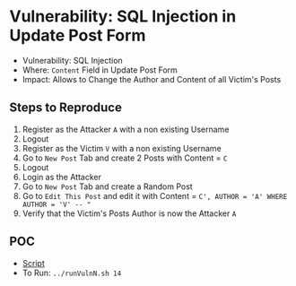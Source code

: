 # Vulnerability: SQL Injection in Update Post Form

- Vulnerability: SQL Injection
- Where: `Content` Field in Update Post Form
- Impact: Allows to Change the Author and Content of all Victim's Posts

## Steps to Reproduce
1. Register as the Attacker `A` with a non existing Username
2. Logout
3. Register as the Victim `V` with a non existing Username
4. Go to `New Post` Tab and create 2 Posts with Content = `C`
5. Logout
6. Login as the Attacker
7. Go to `New Post` Tab and create a Random Post
8. Go to `Edit This Post` and edit it with Content = `C', AUTHOR = 'A' WHERE AUTHOR = 'V' -- "`
9. Verify that the Victim's Posts Author is now the Attacker `A`

## POC
- [Script](./Exploit.py)
- To Run: `../runVulnN.sh 14`
